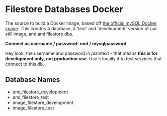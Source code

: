 # Filestore Databases Docker

The source to build a Docker image, based off [the official mySQL Docker image](https://hub.docker.com/_/mysql/).
This creates 4 database, a 'test' and 'development' version of our still image, and ami filestore dbs.

**Connect as username / password: root / mysqlpassword**

Hey look, the username and password in plaintext - that means **this is for development only, not production use**. Use it locally if to test services that connect to this db.

## Database Names

* ami_filestore_development
* ami_filestore_test
* image_filestore_development
* image_filestore_test
